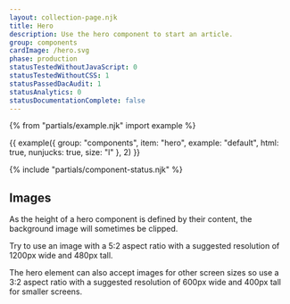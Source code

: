 ```yaml
---
layout: collection-page.njk
title: Hero
description: Use the hero component to start an article.
group: components
cardImage: /hero.svg
phase: production
statusTestedWithoutJavaScript: 0
statusTestedWithoutCSS: 1
statusPassedDacAudit: 1
statusAnalytics: 0
statusDocumentationComplete: false
---
```


{% from "partials/example.njk" import example %}

{{ example({ group: "components", item: "hero", example: "default", html: true, nunjucks: true, size: "l" }, 2) }}

{% include "partials/component-status.njk" %}

## Images

As the height of a hero component is defined by their content, the background image will sometimes be clipped.

Try to use an image with a 5:2 aspect ratio with a suggested resolution of 1200px wide and 480px tall.

The hero element can also accept images for other screen sizes so use a 3:2 aspect ratio with a suggested resolution of 600px wide and 400px tall for smaller screens.
